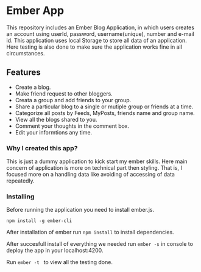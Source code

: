 # Ember App
This repository includes an Ember Blog Application, in which users creates an account using userId, password, username(unique), number and e-mail id. This application uses local Storage to store all data of an application. Here testing is also done to make sure the application works fine in all circumstances.

## Features
* Create a blog.
* Make friend request to other bloggers.
* Creata a group and add friends to your group.
* Share a particular blog to a single or mutiple group or friends at a time.
* Categorize all posts by Feeds, MyPosts, friends name and group name.
* View all the blogs shared to you.
* Comment your thoughts in the comment box.
* Edit your informtions any time.

### Why I created this app?
This is just a dummy application to kick start my ember skills. Here main concern of application is more on technical part then styling. That is, I focused more on a handling data like avoiding of accessing of data repeatedly.

### Installing
Before running the application you need to install ember.js.
```
npm install -g ember-cli
```
After installation of ember run ```npm install``` to install dependencies.

After succesfull install of everything we needed run ```ember -s``` in console to deploy the app in your localhost:4200.

Run ```ember -t ``` to view all the testing done.
